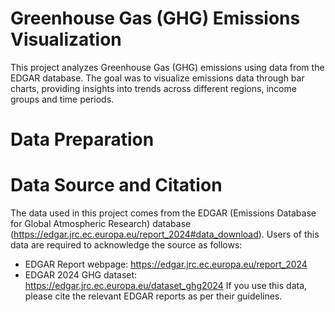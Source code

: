 # Greenhouse Gas (GHG) Emissions Visualization

This project analyzes Greenhouse Gas (GHG) emissions using data from the EDGAR database. 
The goal was to visualize emissions data through bar charts, providing insights into trends 
across different regions, income groups and time periods.

# Data Preparation

# Data Source and Citation
The data used in this project comes from the EDGAR (Emissions Database for Global Atmospheric Research) 
database (https://edgar.jrc.ec.europa.eu/report_2024#data_download). Users of this data are required to
acknowledge the source as follows:
* EDGAR Report webpage: https://edgar.jrc.ec.europa.eu/report_2024
* EDGAR 2024 GHG dataset: https://edgar.jrc.ec.europa.eu/dataset_ghg2024
If you use this data, please cite the relevant EDGAR reports as per their guidelines.
